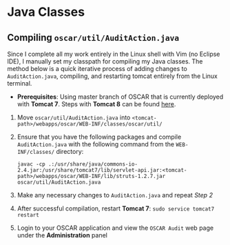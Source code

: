 # Java Classes
## Compiling `oscar/util/AuditAction.java`
Since I complete all my work entirely in the Linux shell with Vim (no Eclipse IDE), I manually set my classpath for compiling my Java classes. The method below is a quick iterative process of adding changes to ```AuditAction.java```, compiling, and restarting tomcat entirely from the Linux terminal.
+ **Prerequisites**: Using master branch of OSCAR that is currently deployed with **Tomcat 7**. Steps with **Tomcat 8** can be found [here](https://github.com/williamgrosset/OSCAR-ConCert/tree/master/ConCert/src/prototype/webservices/java).
1. Move ```oscar/util/AuditAction.java``` into ```<tomcat-path>/webapps/oscar/WEB-INF/classes/oscar/util/```
2. Ensure that you have the following packages and compile ```AuditAction.java``` with the following command from the ```WEB-INF/classes/``` directory:  
    
    ```javac -cp .:/usr/share/java/commons-io-2.4.jar:/usr/share/tomcat7/lib/servlet-api.jar:<tomcat-path>/webapps/oscar/WEB-INF/lib/struts-1.2.7.jar oscar/util/AuditAction.java```
3. Make any necessary changes to ```AuditAction.java``` and repeat *Step 2*
4. After successful compilation, restart **Tomcat 7**: ```sudo service tomcat7 restart```
5. Login to your OSCAR application and view the ```OSCAR Audit``` web page under the **Administration** panel
